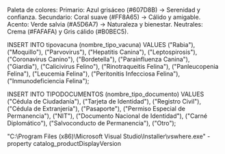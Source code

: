 Paleta de colores:
Primario: Azul grisáceo (#607D8B) → Serenidad y confianza.
Secundario: Coral suave (#FF8A65) → Cálido y amigable.
Acento: Verde salvia (#A5D6A7) → Naturaleza y bienestar.
Neutrales: Crema (#FAFAFA) y Gris cálido (#B0BEC5).

INSERT INTO tipovacuna (nombre_tipo_vacuna) VALUES ("Rabia"), ("Moquillo"), ("Parvovirus"), ("Hepatitis Canina"), ("Leptospirosis"), ("Coronavirus Canino"), ("Bordetella"), ("Parainfluenza Canina"), ("Giardia"), ("Calicivirus Felino"), ("Rinotraqueitis Felina"), ("Panleucopenia Felina"), ("Leucemia Felina"), ("Peritonitis Infecciosa Felina"), ("Inmunodeficiencia Felina");

INSERT INTO TIPODOCUMENTOS (nombre_tipo_documento) VALUES ("Cédula de Ciudadanía"), ("Tarjeta de Identidad"), ("Registro Civil"), ("Cédula de Extranjería"), ("Pasaporte"), ("Permiso Especial de Permanencia"), ("NIT"), ("Documento Nacional de Identidad"), ("Carné Diplomático"), ("Salvoconducto de Permanencia"), ("Otro");


"C:\Program Files (x86)\Microsoft Visual Studio\Installer\vswhere.exe" -property catalog_productDisplayVersion
